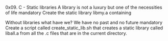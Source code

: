 0x09. C - Static libraries
A library is not a luxury but one of the necessities of life mandatory Create the static library libmy.a containing

Without libraries what have we? We have no past and no future mandatory Create a script called create_static_lib.sh that creates a static library called liball.a from all the .c files that are in the current directory.
